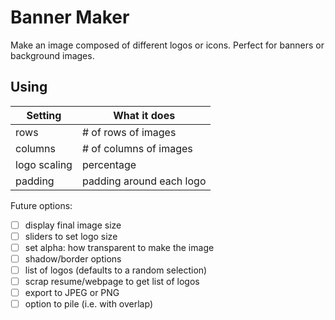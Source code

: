 # Banner Maker

Make an image composed of different logos or icons.  Perfect for banners or background images.

## Using

| Setting | What it does
|---------|--------------
| rows    | # of rows of images
| columns | # of columns of images
| logo scaling | percentage
| padding | padding around each logo

Future options:
 - [ ] display final image size
 - [ ] sliders to set logo size
 - [ ] set alpha: how transparent to make the image
 - [ ] shadow/border options
 - [ ] list of logos (defaults to a random selection)
 - [ ] scrap resume/webpage to get list of logos
 - [ ] export to JPEG or PNG
 - [ ] option to pile (i.e. with overlap)
